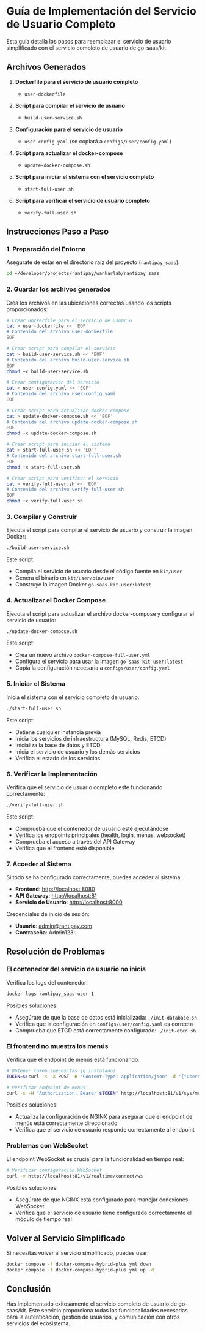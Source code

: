 # Guía de Implementación del Servicio de Usuario Completo

Esta guía detalla los pasos para reemplazar el servicio de usuario simplificado con el servicio completo de usuario de go-saas/kit.

## Archivos Generados

1. **Dockerfile para el servicio de usuario completo**
   - `user-dockerfile`
   
2. **Script para compilar el servicio de usuario**
   - `build-user-service.sh`
   
3. **Configuración para el servicio de usuario**
   - `user-config.yaml` (se copiará a `configs/user/config.yaml`)
   
4. **Script para actualizar el docker-compose**
   - `update-docker-compose.sh`
   
5. **Script para iniciar el sistema con el servicio completo**
   - `start-full-user.sh`
   
6. **Script para verificar el servicio de usuario completo**
   - `verify-full-user.sh`

## Instrucciones Paso a Paso

### 1. Preparación del Entorno

Asegúrate de estar en el directorio raíz del proyecto (`rantipay_saas`):

```bash
cd ~/developer/projects/rantipay/wankarlab/rantipay_saas
```

### 2. Guardar los archivos generados

Crea los archivos en las ubicaciones correctas usando los scripts proporcionados:

```bash
# Crear Dockerfile para el servicio de usuario
cat > user-dockerfile << 'EOF'
# Contenido del archivo user-dockerfile
EOF

# Crear script para compilar el servicio
cat > build-user-service.sh << 'EOF'
# Contenido del archivo build-user-service.sh
EOF
chmod +x build-user-service.sh

# Crear configuración del servicio
cat > user-config.yaml << 'EOF'
# Contenido del archivo user-config.yaml
EOF

# Crear script para actualizar docker-compose
cat > update-docker-compose.sh << 'EOF'
# Contenido del archivo update-docker-compose.sh
EOF
chmod +x update-docker-compose.sh

# Crear script para iniciar el sistema
cat > start-full-user.sh << 'EOF'
# Contenido del archivo start-full-user.sh
EOF
chmod +x start-full-user.sh

# Crear script para verificar el servicio
cat > verify-full-user.sh << 'EOF'
# Contenido del archivo verify-full-user.sh
EOF
chmod +x verify-full-user.sh
```

### 3. Compilar y Construir

Ejecuta el script para compilar el servicio de usuario y construir la imagen Docker:

```bash
./build-user-service.sh
```

Este script:
- Compila el servicio de usuario desde el código fuente en `kit/user`
- Genera el binario en `kit/user/bin/user`
- Construye la imagen Docker `go-saas-kit-user:latest`

### 4. Actualizar el Docker Compose

Ejecuta el script para actualizar el archivo docker-compose y configurar el servicio de usuario:

```bash
./update-docker-compose.sh
```

Este script:
- Crea un nuevo archivo `docker-compose-full-user.yml`
- Configura el servicio para usar la imagen `go-saas-kit-user:latest`
- Copia la configuración necesaria a `configs/user/config.yaml`

### 5. Iniciar el Sistema

Inicia el sistema con el servicio completo de usuario:

```bash
./start-full-user.sh
```

Este script:
- Detiene cualquier instancia previa
- Inicia los servicios de infraestructura (MySQL, Redis, ETCD)
- Inicializa la base de datos y ETCD
- Inicia el servicio de usuario y los demás servicios
- Verifica el estado de los servicios

### 6. Verificar la Implementación

Verifica que el servicio de usuario completo esté funcionando correctamente:

```bash
./verify-full-user.sh
```

Este script:
- Comprueba que el contenedor de usuario esté ejecutándose
- Verifica los endpoints principales (health, login, menus, websocket)
- Comprueba el acceso a través del API Gateway
- Verifica que el frontend esté disponible

### 7. Acceder al Sistema

Si todo se ha configurado correctamente, puedes acceder al sistema:

- **Frontend**: [http://localhost:8080](http://localhost:8080)
- **API Gateway**: [http://localhost:81](http://localhost:81)
- **Servicio de Usuario**: [http://localhost:8000](http://localhost:8000)

Credenciales de inicio de sesión:
- **Usuario**: admin@rantipay.com
- **Contraseña**: Admin123!

## Resolución de Problemas

### El contenedor del servicio de usuario no inicia

Verifica los logs del contenedor:

```bash
docker logs rantipay_saas-user-1
```

Posibles soluciones:
- Asegúrate de que la base de datos está inicializada: `./init-database.sh`
- Verifica que la configuración en `configs/user/config.yaml` es correcta
- Comprueba que ETCD está correctamente configurado: `./init-etcd.sh`

### El frontend no muestra los menús

Verifica que el endpoint de menús está funcionando:

```bash
# Obtener token (necesitas jq instalado)
TOKEN=$(curl -s -X POST -H "Content-Type: application/json" -d '{"username":"admin@rantipay.com","password":"Admin123!"}' http://localhost:8000/v1/auth/login | jq -r '.data.access_token')

# Verificar endpoint de menús
curl -s -H "Authorization: Bearer $TOKEN" http://localhost:81/v1/sys/menus/available
```

Posibles soluciones:
- Actualiza la configuración de NGINX para asegurar que el endpoint de menús está correctamente direccionado
- Verifica que el servicio de usuario responde correctamente al endpoint

### Problemas con WebSocket

El endpoint WebSocket es crucial para la funcionalidad en tiempo real:

```bash
# Verificar configuración WebSocket
curl -v http://localhost:81/v1/realtime/connect/ws
```

Posibles soluciones:
- Asegúrate de que NGINX está configurado para manejar conexiones WebSocket
- Verifica que el servicio de usuario tiene configurado correctamente el módulo de tiempo real

## Volver al Servicio Simplificado

Si necesitas volver al servicio simplificado, puedes usar:

```bash
docker compose -f docker-compose-hybrid-plus.yml down
docker compose -f docker-compose-hybrid-plus.yml up -d
```

## Conclusión

Has implementado exitosamente el servicio completo de usuario de go-saas/kit. Este servicio proporciona todas las funcionalidades necesarias para la autenticación, gestión de usuarios, y comunicación con otros servicios del ecosistema.